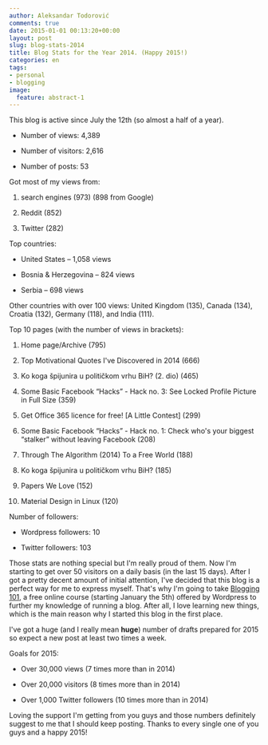 ```yaml
---
author: Aleksandar Todorović
comments: true
date: 2015-01-01 00:13:20+00:00
layout: post
slug: blog-stats-2014
title: Blog Stats for the Year 2014. (Happy 2015!)
categories: en
tags:
- personal
- blogging
image:
  feature: abstract-1
---
```


This blog is active since July the 12th (so almost a half of a year).




  * Number of views: 4,389


  * Number of visitors: 2,616


  * Number of posts: 53


Got most of my views from:


  1. search engines (973) (898 from Google)


  2. Reddit (852)


  3. Twitter (282)


Top countries:


  * United States – 1,058 views


  * Bosnia & Herzegovina – 824 views


  * Serbia – 698 views


Other countries with over 100 views: United Kingdom (135), Canada (134), Croatia (132), Germany (118), and India (111).

Top 10 pages (with the number of views in brackets):


  1. Home page/Archive (795)


  2. Top Motivational Quotes I've Discovered in 2014 (666)


  3. Ko koga špijunira u političkom vrhu BiH? (2. dio) (465)


  4. Some Basic Facebook “Hacks” - Hack no. 3: See Locked Profile Picture in Full Size (359)


  5. Get Office 365 licence for free! [A Little Contest] (299)


  6. Some Basic Facebook “Hacks” - Hack no. 1: Check who's your biggest “stalker” without leaving Facebook (208)


  7. Through The Algorithm (2014) To a Free World (188)


  8. Ko koga špijunira u političkom vrhu BiH? (185)


  9. Papers We Love (152)


  10. Material Design in Linux (120)


Number of followers:


  * Wordpress followers: 10


  * Twitter followers: 103


Those stats are nothing special but I'm really proud of them. Now I'm starting to get over 50 visitors on a daily basis (in the last 15 days). After I got a pretty decent amount of initial attention, I've decided that this blog is a perfect way for me to express myself. That's why I'm going to take [Blogging 101](https://dailypost.wordpress.com/2014/12/29/blogging-101-january-registration/), a free online course (starting January the 5th) offered by Wordpress to further my knowledge of running a blog. After all, I love learning new things, which is the main reason why I started this blog in the first place.

I've got a huge (and I really mean **huge**) number of drafts prepared for 2015 so expect a new post at least two times a week.

Goals for 2015:




  * Over 30,000 views (7 times more than in 2014)


  * Over 20,000 visitors (8 times more than in 2014)


  * Over 1,000 Twitter followers (10 times more than in 2014)


Loving the support I'm getting from you guys and those numbers definitely suggest to me that I should keep posting. Thanks to every single one of you guys and a happy 2015!
